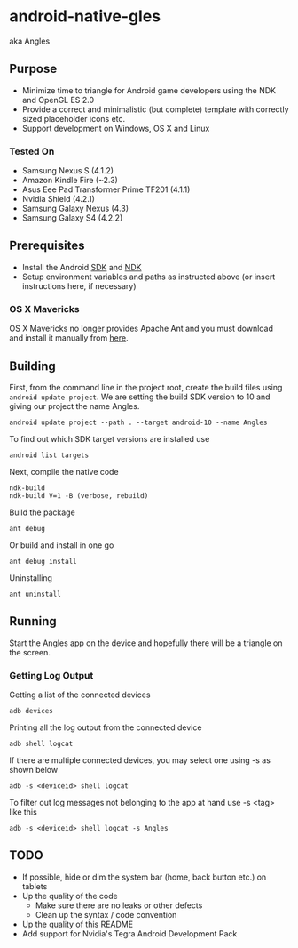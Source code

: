 # android-native-gles
aka Angles

## Purpose
* Minimize time to triangle for Android game developers using the NDK and OpenGL ES 2.0
* Provide a correct and minimalistic (but complete) template with correctly sized placeholder icons etc.
* Support development on Windows, OS X and Linux

### Tested On
* Samsung Nexus S (4.1.2)
* Amazon Kindle Fire (~2.3)
* Asus Eee Pad Transformer Prime TF201 (4.1.1)
* Nvidia Shield (4.2.1)
* Samsung Galaxy Nexus (4.3)
* Samsung Galaxy S4 (4.2.2)

## Prerequisites
* Install the Android [SDK](http://developer.android.com/sdk/index.html) and [NDK](http://developer.android.com/tools/sdk/ndk/index.html)
* Setup environment variables and paths as instructed above (or insert instructions here, if necessary)

### OS X Mavericks
OS X Mavericks no longer provides Apache Ant and you must download and install it manually from [here](http://ant.apache.org/).

## Building

First, from the command line in the project root, create the build files using `android update project`. We are setting the build SDK version to 10 and giving our project the name Angles.

	android update project --path . --target android-10 --name Angles
	
To find out which SDK target versions are installed use

	android list targets

Next, compile the native code

	ndk-build
	ndk-build V=1 -B (verbose, rebuild)

Build the package

	ant debug

Or build and install in one go

	ant debug install

Uninstalling

	ant uninstall

## Running

Start the Angles app on the device and hopefully there will be a triangle on the screen.

### Getting Log Output

Getting a list of the connected devices

	adb devices

Printing all the log output from the connected device

	adb shell logcat

If there are multiple connected devices, you may select one using -s as shown below

	adb -s <deviceid> shell logcat

To filter out log messages not belonging to the app at hand use -s \<tag\> like this

	adb -s <deviceid> shell logcat -s Angles

## TODO
* If possible, hide or dim the system bar (home, back button etc.) on tablets
* Up the quality of the code
	* Make sure there are no leaks or other defects
	* Clean up the syntax / code convention
* Up the quality of this README
* Add support for Nvidia's Tegra Android Development Pack
